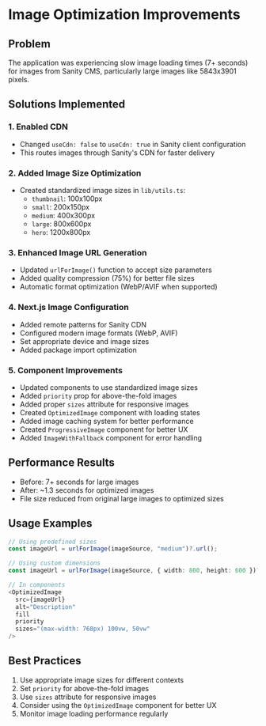 # Image Optimization Improvements

## Problem

The application was experiencing slow image loading times (7+ seconds) for images from Sanity CMS, particularly large images like 5843x3901 pixels.

## Solutions Implemented

### 1. Enabled CDN

- Changed `useCdn: false` to `useCdn: true` in Sanity client configuration
- This routes images through Sanity's CDN for faster delivery

### 2. Added Image Size Optimization

- Created standardized image sizes in `lib/utils.ts`:
  - `thumbnail`: 100x100px
  - `small`: 200x150px
  - `medium`: 400x300px
  - `large`: 800x600px
  - `hero`: 1200x800px

### 3. Enhanced Image URL Generation

- Updated `urlForImage()` function to accept size parameters
- Added quality compression (75%) for better file sizes
- Automatic format optimization (WebP/AVIF when supported)

### 4. Next.js Image Configuration

- Added remote patterns for Sanity CDN
- Configured modern image formats (WebP, AVIF)
- Set appropriate device and image sizes
- Added package import optimization

### 5. Component Improvements

- Updated components to use standardized image sizes
- Added `priority` prop for above-the-fold images
- Added proper `sizes` attribute for responsive images
- Created `OptimizedImage` component with loading states
- Added image caching system for better performance
- Created `ProgressiveImage` component for better UX
- Added `ImageWithFallback` component for error handling

## Performance Results

- Before: 7+ seconds for large images
- After: ~1.3 seconds for optimized images
- File size reduced from original large images to optimized sizes

## Usage Examples

```typescript
// Using predefined sizes
const imageUrl = urlForImage(imageSource, "medium")?.url();

// Using custom dimensions
const imageUrl = urlForImage(imageSource, { width: 800, height: 600 })?.url();

// In components
<OptimizedImage
  src={imageUrl}
  alt="Description"
  fill
  priority
  sizes="(max-width: 768px) 100vw, 50vw"
/>
```

## Best Practices

1. Use appropriate image sizes for different contexts
2. Set `priority` for above-the-fold images
3. Use `sizes` attribute for responsive images
4. Consider using the `OptimizedImage` component for better UX
5. Monitor image loading performance regularly
